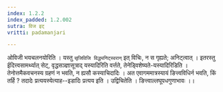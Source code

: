 ```yaml
---
index: 1.2.2
index_padded: 1.2.002
sutra: विज इट्
vritti: padamanjari

---
```

ओविजी भयचलनयोरिति । यस्तु `सृजिविजि विद्ध्यनिट्स्वरान्` इत् विचिः, न स गृह्यते; अनिट्त्वात् । इतरस्तु ईदित्त्वसामर्थ्यात् सेट्, वृद्धसञ्ज्ञासूत्राद् यस्यादिरिति वर्त्तते, तेनेड्विशेष्यते-यस्यादिरिडिति । तेनोत्तमैकवचनस्य ग्रहणं न भवति, न ह्यसौ कस्याचिदादिः । अत एवागममात्रस्यायं ङित्त्वविधिर्न भवति, किं तर्हि ? तदादेः प्रत्ययस्येत्याह--इडादिः प्रत्यय इति । उद्विचितेति । ङित्त्वाल्लघूपधगुणाभावः ।।
